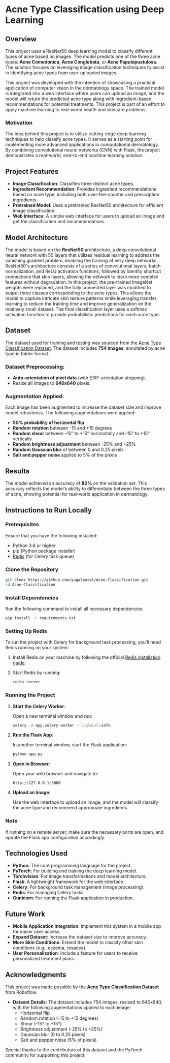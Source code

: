 # Acne Type Classification using Deep Learning

## Overview

This project uses a ResNet50 deep learning model to classify different types of acne based on images. The model predicts one of the three acne types: **Acne Comedonica**, **Acne Conglobata**, or **Acne Papulopustulosa**. The solution focuses on leveraging image classification techniques to assist in identifying acne types from user-uploaded images.

This project was developed with the intention of showcasing a practical application of computer vision in the dermatology space. The trained model is integrated into a web interface where users can upload an image, and the model will return the predicted acne type along with ingredient-based recommendations for potential treatments. This project is part of an effort to apply machine learning to real-world health and skincare problems.

### Motivation

The idea behind this project is to utilize cutting-edge deep learning techniques to help classify acne types. It serves as a starting point for implementing more advanced applications in computational dermatology. By combining convolutional neural networks (CNN) with Flask, the project demonstrates a real-world, end-to-end machine learning solution.

## Project Features

- **Image Classification**: Classifies three distinct acne types.
- **Ingredient Recommendation**: Provides ingredient recommendations based on acne type, including both over-the-counter and prescription ingredients.
- **Pretrained Model**: Uses a pretrained ResNet50 architecture for efficient image classification.
- **Web Interface**: A simple web interface for users to upload an image and get the classification and recommendations.

## Model Architecture

The model is based on the **ResNet50** architecture, a deep convolutional neural network with 50 layers that utilizes residual learning to address the vanishing gradient problem, enabling the training of very deep networks. ResNet50's architecture consists of a series of convolutional layers, batch normalization, and ReLU activation functions, followed by identity shortcut connections that skip layers, allowing the network to learn more complex features without degradation. In this project, the pre-trained ImageNet weights were replaced, and the fully connected layer was modified to output three classes corresponding to the acne types. This allows the model to capture intricate skin texture patterns while leveraging transfer learning to reduce the training time and improve generalization on the relatively small dataset. The final classification layer uses a softmax activation function to provide probabilistic predictions for each acne type.

## Dataset

The dataset used for training and testing was sourced from the [Acne Type Classification Dataset](https://universe.roboflow.com/taschenbier/acne-type-classification). The dataset includes **754 images**, annotated by acne type in folder format.

### Dataset Preprocessing:

- **Auto-orientation of pixel data** (with EXIF-orientation stripping).
- Resize all images to **640x640** pixels.

### Augmentation Applied:

Each image has been augmented to increase the dataset size and improve model robustness. The following augmentations were applied:
- **50% probability of horizontal flip**
- **Random rotation** between -15 and +15 degrees
- **Random shear** between -15° to +15° horizontally and -15° to +15° vertically
- **Random brightness adjustment** between -25% and +25%
- **Random Gaussian blur** of between 0 and 0.25 pixels
- **Salt and pepper noise** applied to 5% of the pixels

## Results

The model achieved an accuracy of **80%** on the validation set. This accuracy reflects the model’s ability to differentiate between the three types of acne, showing potential for real-world application in dermatology.

## Instructions to Run Locally

### Prerequisites

Ensure that you have the following installed:

- Python 3.8 or higher
- pip (Python package installer)
- [Redis](https://redis.io/) (for Celery task queue)

### Clone the Repository

```bash
git clone https://github.com/yugalpatel/Acne-Classification.git
cd Acne-Classification
```

### Install Dependencies

Run the following command to install all necessary dependencies:

```bash
pip install -r requirements.txt
```

### Setting Up Redis

To run the project with Celery for background task processing, you'll need Redis running on your system:

1. Install Redis on your machine by following the official [Redis installation guide](https://redis.io/docs/getting-started/installation/).
2. Start Redis by running:

   ```bash
   redis-server
   ```

### Running the Project

1. **Start the Celery Worker**:

   Open a new terminal window and run:

   ```bash
   celery -A app.celery worker --loglevel=info
   ```

2. **Run the Flask App**:

   In another terminal window, start the Flask application:

   ```bash
   python app.py
   ```

3. **Open in Browser**:

   Open your web browser and navigate to:

   ```
   http://127.0.0.1:5000
   ```

4. **Upload an Image**:

   Use the web interface to upload an image, and the model will classify the acne type and recommend appropriate ingredients.

### Note

If running on a remote server, make sure the necessary ports are open, and update the Flask app configuration accordingly.

## Technologies Used

- **Python**: The core programming language for the project.
- **PyTorch**: For building and training the deep learning model.
- **Torchvision**: For image transformations and model architecture.
- **Flask**: A lightweight framework for the web interface.
- **Celery**: For background task management (image processing).
- **Redis**: For managing Celery tasks.
- **Gunicorn**: For running the Flask application in production.

## Future Work

- **Mobile Application Integration**: Implement this system in a mobile app for easier user access.
- **Expand Dataset**: Increase the dataset size to improve accuracy.
- **More Skin Conditions**: Extend the model to classify other skin conditions (e.g., eczema, rosacea).
- **User Personalization**: Include a feature for users to receive personalized treatment plans.

## Acknowledgments

This project was made possible by the **[Acne Type Classification Dataset](https://universe.roboflow.com/taschenbier/acne-type-classification)** from Roboflow.

- **Dataset Details**: The dataset includes 754 images, resized to 640x640, with the following augmentations applied to each image:
  - Horizontal flip
  - Random rotation (-15 to +15 degrees)
  - Shear (-15° to +15°)
  - Brightness adjustment (-25% to +25%)
  - Gaussian blur (0 to 0.25 pixels)
  - Salt and pepper noise (5% of pixels)

Special thanks to the contributors of this dataset and the PyTorch community for supporting this project.
